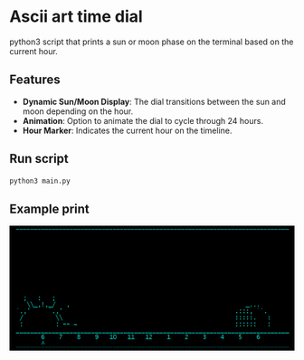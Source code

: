 # Ascii art time dial

python3 script that prints a sun or moon phase on the terminal based on the current hour.

## Features

- **Dynamic Sun/Moon Display**: The dial transitions between the sun and moon depending on the hour.
- **Animation**: Option to animate the dial to cycle through 24 hours.
- **Hour Marker**: Indicates the current hour on the timeline.

## Run script

```bash
python3 main.py
```

## Example print

![TimeDial](imgs/image.png)
